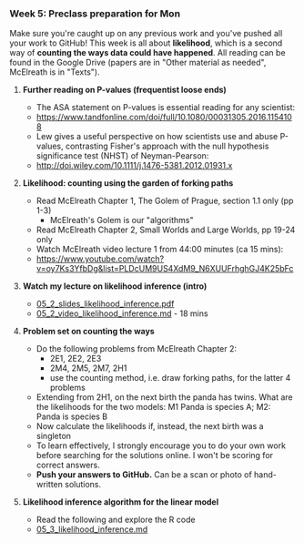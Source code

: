 ### Week 5: Preclass preparation for Mon
Make sure you're caught up on any previous work and you've pushed all your work to GitHub! This week is all about **likelihood**, which is a second way of **counting the ways data could have happened**. All reading can be found in the Google Drive (papers are in "Other material as needed", McElreath is in "Texts").

1. **Further reading on P-values (frequentist loose ends)**
   * The ASA statement on P-values is essential reading for any scientist:
   * https://www.tandfonline.com/doi/full/10.1080/00031305.2016.1154108
   * Lew gives a useful perspective on how scientists use and abuse P-values, contrasting Fisher's approach with the null hypothesis significance test (NHST) of Neyman-Pearson:
   * http://doi.wiley.com/10.1111/j.1476-5381.2012.01931.x

2. **Likelihood: counting using the garden of forking paths**
   * Read McElreath Chapter 1, The Golem of Prague, section 1.1 only (pp 1-3)
     * 	McElreath's Golem is our "algorithms"
   * Read McElreath Chapter 2, Small Worlds and Large Worlds, pp 19-24 only
   * Watch McElreath video lecture 1 from 44:00 minutes (ca 15 mins):
   * https://www.youtube.com/watch?v=oy7Ks3YfbDg&list=PLDcUM9US4XdM9_N6XUUFrhghGJ4K25bFc

3. **Watch my lecture on likelihood inference (intro)** 
   * [05_2_slides_likelihood_inference.pdf](05_2_slides_likelihood_inference.pdf)
   * [05_2_video_likelihood_inference.md](05_2_video_likelihood_inference.md) - 18 mins

4. **Problem set on counting the ways**
   * Do the following problems from McElreath Chapter 2:
     * 2E1, 2E2, 2E3
     * 2M4, 2M5, 2M7, 2H1
     * use the counting method, i.e. draw forking paths, for the latter 4 problems
   * Extending from 2H1, on the next birth the panda has twins. What are the likelihoods for the two models: M1 Panda is species A; M2: Panda is species B
   * Now calculate the likelihoods if, instead, the next birth was a singleton
   * To learn effectively, I strongly encourage you to do your own work before searching for the solutions online. I won't be scoring for correct answers.
   * **Push your answers to GitHub.** Can be a scan or photo of hand-written solutions.
  
5. **Likelihood inference algorithm for the linear model**
   * Read the following and explore the R code
   * [05_3_likelihood_inference.md](05_3_likelihood_inference.md)
